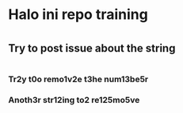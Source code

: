 # Halo ini repo training
# 
## Try to post issue about the string
#
### Tr2y t0o remo1v2e t3he num13be5r
### Anoth3r str12ing to2 re125mo5ve
